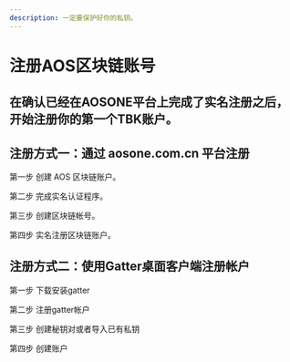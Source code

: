 ```yaml
---
description: 一定要保护好你的私钥。
---
```


# 注册AOS区块链账号

## 在确认已经在AOSONE平台上完成了实名注册之后，开始注册你的第一个TBK账户。

## 注册方式一：通过 aosone.com.cn 平台注册

第一步 创建 AOS 区块链账户。

第二步 完成实名认证程序。

第三步 创建区块链帐号。

第四步 实名注册区块链账户。

## 注册方式二：使用Gatter桌面客户端注册帐户

第一步 下载安装gatter

第二步 注册gatter帐户

第三步 创建秘钥对或者导入已有私钥

第四步 创建账户

